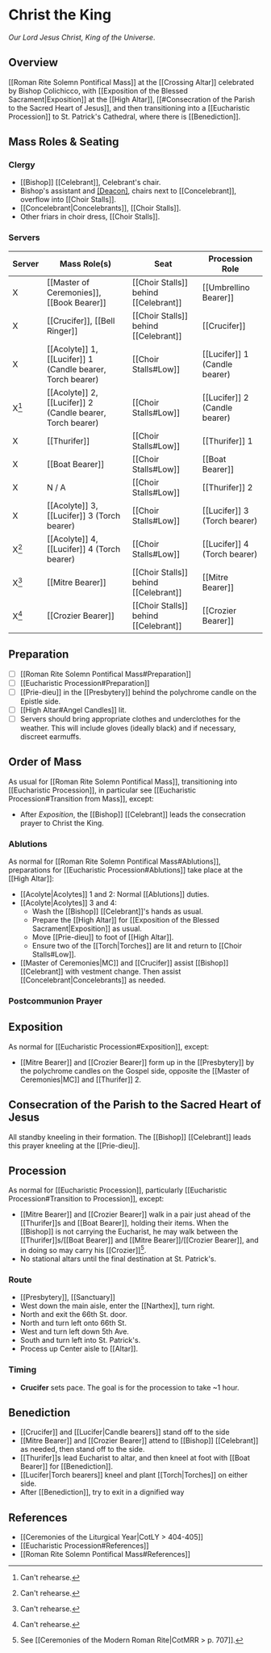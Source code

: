 # Christ the King
_Our Lord Jesus Christ, King of the Universe_.

## Overview
[[Roman Rite Solemn Pontifical Mass]] at the [[Crossing Altar]] celebrated by Bishop Colichicco, with [[Exposition of the Blessed Sacrament|Exposition]] at the [[High Altar]], [[#Consecration of the Parish to the Sacred Heart of Jesus]], and then transitioning into a [[Eucharistic Procession]] to St. Patrick's Cathedral, where there is [[Benediction]].

## Mass Roles & Seating

### Clergy

- [[Bishop]] [[Celebrant]], Celebrant's chair.
- Bishop's assistant and [[Deacon]](s), chairs next to [[Concelebrant]], overflow into [[Choir Stalls]].
- [[Concelebrant|Concelebrants]], [[Choir Stalls]].
- Other friars in choir dress, [[Choir Stalls]].

### Servers

| Server | Mass Role(s)                                               | Seat                                  | Procession Role                                 |
| ------ | ---------------------------------------------------------- | ------------------------------------- | ----------------------------------------------- |
| X    | [[Master of Ceremonies]], [[Book Bearer]]                  | [[Choir Stalls]] behind [[Celebrant]] | [[Umbrellino Bearer]] |
| X    | [[Crucifer]], [[Bell Ringer]]                  | [[Choir Stalls]] behind [[Celebrant]] | [[Crucifer]] |
| X | [[Acolyte]] 1, [[Lucifer]] 1 (Candle bearer, Torch bearer) | [[Choir Stalls#Low]]                  | [[Lucifer]] 1 (Candle bearer)                   |
| X[^r]      | [[Acolyte]] 2, [[Lucifer]] 2 (Candle bearer, Torch bearer) | [[Choir Stalls#Low]]                  | [[Lucifer]] 2 (Candle bearer)                   |
| X      | [[Thurifer]] | [[Choir Stalls#Low]]                  | [[Thurifer]] 1                   |
| X      | [[Boat Bearer]] | [[Choir Stalls#Low]]                  | [[Boat Bearer]]                   |
| X      | N / A | [[Choir Stalls#Low]]                  | [[Thurifer]] 2                   |
| X       | [[Acolyte]] 3, [[Lucifer]] 3 (Torch bearer)                                                           | [[Choir Stalls#Low]]                                      | [[Lucifer]] 3 (Torch bearer)                                                |
| X[^r]       | [[Acolyte]] 4, [[Lucifer]] 4 (Torch bearer)                                                           | [[Choir Stalls#Low]]                                      | [[Lucifer]] 4 (Torch bearer)                                                |
| X[^r]       | [[Mitre Bearer]]                                                           | [[Choir Stalls]] behind [[Celebrant]]                                      | [[Mitre Bearer]]                                                |
| X[^r]       | [[Crozier Bearer]]                                                           | [[Choir Stalls]] behind [[Celebrant]]                                      | [[Crozier Bearer]]

[^r]: Can't rehearse.


## Preparation
- [ ] [[Roman Rite Solemn Pontifical Mass#Preparation]]
- [ ] [[Eucharistic Procession#Preparation]]
- [ ] [[Prie-dieu]] in the [[Presbytery]] behind the polychrome candle on the Epistle side.
- [ ] [[High Altar#Angel Candles]] lit.
- [ ] Servers should bring appropriate clothes and underclothes for the weather. This will include gloves (ideally black) and if necessary, discreet earmuffs.

## Order of Mass
As usual for [[Roman Rite Solemn Pontifical Mass]], transitioning into [[Eucharistic Procession]], in particular see [[Eucharistic Procession#Transition from Mass]], except:

- After _Exposition_, the [[Bishop]] [[Celebrant]] leads the consecration prayer to Christ the King.

### Ablutions
As normal for [[Roman Rite Solemn Pontifical Mass#Ablutions]], preparations for [[Eucharistic Procession#Ablutions]] take place at the [[High Altar]]:

- [[Acolyte|Acolytes]] 1 and 2: Normal [[Ablutions]] duties.
- [[Acolyte|Acolytes]] 3 and 4:
	- Wash the [[Bishop]] [[Celebrant]]'s hands as usual.
	- Prepare the [[High Altar]] for [[Exposition of the Blessed Sacrament|Exposition]] as usual.
	- Move [[Prie-dieu]] to foot of [[High Altar]].
	- Ensure two of the [[Torch|Torches]] are lit and return to [[Choir Stalls#Low]].
- [[Master of Ceremonies|MC]] and [[Crucifer]] assist [[Bishop]] [[Celebrant]] with vestment change. Then assist [[Concelebrant|Concelebrants]] as needed.

### Postcommunion Prayer

## Exposition
As normal for [[Eucharistic Procession#Exposition]], except:

- [[Mitre Bearer]] and [[Crozier Bearer]] form up in the [[Presbytery]] by the polychrome candles on the Gospel side, opposite the [[Master of Ceremonies|MC]] and [[Thurifer]] 2.

## Consecration of the Parish to the Sacred Heart of Jesus
All standby kneeling in their formation. The [[Bishop]] [[Celebrant]] leads this prayer kneeling at the [[Prie-dieu]].

## Procession
As normal for [[Eucharistic Procession]], particularly [[Eucharistic Procession#Transition to Procession]], except:

- [[Mitre Bearer]] and [[Crozier Bearer]] walk in a pair just ahead of the [[Thurifer]]s and [[Boat Bearer]], holding their items. When the [[Bishop]] is not carrying the Eucharist, he may walk between the [[Thurifer]]s/[[Boat Bearer]] and [[Mitre Bearer]]/[[Crozier Bearer]], and in doing so may carry his [[Crozier]][^bishop_not_carry].
- No stational altars until the final destination at St. Patrick's.

[^bishop_not_carry]: See [[Ceremonies of the Modern Roman Rite|CotMRR > p. 707]].

### Route
- [[Presbytery]], [[Sanctuary]]
- West down the main aisle, enter the [[Narthex]], turn right.
- North and exit the 66th St. door.
- North and turn left onto 66th St.
- West and turn left down 5th Ave.
- South and turn left into St. Patrick's.
- Process up Center aisle to [[Altar]].

### Timing
- **Crucifer** sets pace. The goal is for the procession to take ~1 hour.

## Benediction
- [[Crucifer]] and [[Lucifer|Candle bearers]] stand off to the side
- [[Mitre Bearer]] and [[Crozier Bearer]] attend to [[Bishop]] [[Celebrant]] as needed, then stand off to the side.
- [[Thurifer]]s lead Eucharist to altar, and then kneel at foot with [[Boat Bearer]] for [[Benediction]].
- [[Lucifer|Torch bearers]] kneel and plant [[Torch|Torches]] on either side.
- After [[Benediction]], try to exit in a dignified way

## References
- [[Ceremonies of the Liturgical Year|CotLY > 404-405]]
- [[Eucharistic Procession#References]]
- [[Roman Rite Solemn Pontifical Mass#References]]